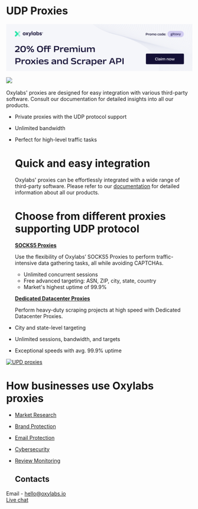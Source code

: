 # UDP Proxies

[![Oxylabs promo code](https://raw.githubusercontent.com/oxylabs/product-integrations/refs/heads/master/Affiliate-Universal-1090x275.png)](https://oxylabs.go2cloud.org/aff_c?offer_id=7&aff_id=877&url_id=112)

[![](https://dcbadge.vercel.app/api/server/eWsVUJrnG5)](https://discord.gg/Pds3gBmKMH)

Oxylabs' proxies are designed for easy integration with various third-party software. Consult our documentation for detailed insights into all our products.


- Private proxies with the UDP protocol support
- Unlimited bandwidth
- Perfect for high-level traffic tasks


  # Quick and easy integration

  Oxylabs' proxies can be effortlessly integrated with a wide range of third-party software. Please refer to our [documentation](https://developers.oxylabs.io/?_gl=1*1hh5qpa*_gcl_aw*R0NMLjE3MDg2ODkyNzMuQ2owS0NRaUFvZUd1QmhDQkFSSXNBR2ZLWTd3QXVHdjRFWlV6NkNYZmYwaEhUZFJhdDZ1eFJyVDV0a2R1ZlBUNkFZVTBJUHZLN01tMVZOWWFBbERQRUFMd193Y0I.*_gcl_au*MTc2MDgxNTAwNC4xNzA1OTI3MzM0) for detailed information about all our products.

  # Choose from different proxies supporting UDP protocol

    [**SOCKS5 Proxies**](https://oxylabs.io/products/socks5-proxies)

  Use the flexibility of Oxylabs’ SOCKS5 Proxies to perform traffic-intensive data gathering tasks, all while avoiding CAPTCHAs.

  - Unlimited concurrent sessions
  - Free advanced targeting: ASN, ZIP, city, state, country
  - Market's highest uptime of 99.9%
 

   [**Dedicated Datacenter Proxies**](https://oxylabs.io/products/datacenter-proxies/dedicated-datacenter-proxies)

  Perform heavy-duty scraping projects at high speed with Dedicated Datacenter Proxies.

- City and state-level targeting
- Unlimited sessions, bandwidth, and targets
- Exceptional speeds with avg. 99.9% uptime


[![UPD proxies](https://github.com/oxylabs/udp-proxies/assets/103110131/86925a85-0125-4f13-9967-2aeb3d1b689c)](https://dashboard.oxylabs.io/en/registration?webtrackingid=602b48a2-fdf1-4169-bd78-e5a58883a290&productToBuy=DCP)


# How businesses use Oxylabs proxies

  
- [Market Research](https://oxylabs.io/solutions/market-research)
- [Brand Protection](https://oxylabs.io/solutions/brand-protection-industry)
- [Email Protection](https://oxylabs.io/solutions/email-protection)
- [Cybersecurity](https://oxylabs.io/solutions/cybersecurity-industry)
- [Review Monitoring](https://oxylabs.io/solutions/review-monitoring)
 

  ## Contacts
Email - hello@oxylabs.io
<br><a href="https://oxylabs.drift.click/oxybot">Live chat</a>



  
